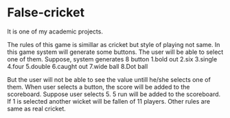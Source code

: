 # False-cricket
It is one of my academic projects.

The rules of this game is simillar as cricket but style of playing not same.
In this game system will generate some buttons. The user will be able to select one of them.
Suppose, system generates 8 button
1.bold out
2.six
3.single
4.four
5.double
6.caught out
7.wide ball
8.Dot ball

But the user will not be able to see the value untill he/she selects one of them. When user selects a button, the score will be added to the scoreboard. Suppose user selects 5. 5 run will be added to the scoreboard. If 1 is selected another wicket will be fallen of 11 players. Other rules are same as real cricket.

